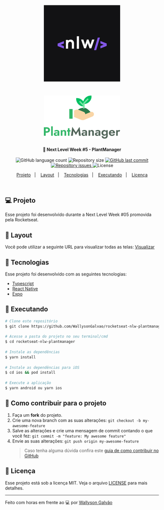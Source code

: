 <h1 align="center">
    <img alt="NextLevelWeek" title="#nextlevelweek" src=".github/nlw-logo.png"  />
</h1>

<h1 align="center">
    <img alt="PlantManager" title="#delicinha" src=".github/logo.svg" width="250px" />
</h1>

<h4 align="center">
  🚀 Next Level Week #5 - PlantManager
</h4>

<p align="center">
  <img alt="GitHub language count" src="https://img.shields.io/github/languages/count/WallysonGalvao/rocketseat-nlw-plantmanager">

  <img alt="Repository size" src="https://img.shields.io/github/repo-size/WallysonGalvao/rocketseat-nlw-plantmanager">
  
  <a href="https://github.com/WallysonGalvao/rocketseat-nlw-plantmanager/commits/master">
    <img alt="GitHub last commit" src="https://img.shields.io/github/last-commit/WallysonGalvao/rocketseat-nlw-plantmanager">
  </a>

  <a href="https://github.com/WallysonGalvao/rocketseat-nlw-plantmanager/issues">
    <img alt="Repository issues" src="https://img.shields.io/github/issues/WallysonGalvao/rocketseat-nlw-plantmanager">
  </a>

  <img alt="License" src="https://img.shields.io/badge/license-MIT-brightgreen">
</p>

<p align="center">
  <a href="#-projeto">Projeto</a>&nbsp;&nbsp;&nbsp;|&nbsp;&nbsp;&nbsp;
  <a href="#-layout">Layout</a>&nbsp;&nbsp;&nbsp;|&nbsp;&nbsp;&nbsp;
  <a href="#rocket-tecnologias">Tecnologias</a>&nbsp;&nbsp;&nbsp;|&nbsp;&nbsp;&nbsp;
  <a href="#rocket-executando">Executando</a>&nbsp;&nbsp;&nbsp;|&nbsp;&nbsp;&nbsp;
  <a href="#memo-licença">Licença</a>
</p>
<br>

## 💻 Projeto

Esse projeto foi desenvolvido durante a Next Level Week #05 promovida pela Rocketseat.

## 🎨 Layout

Você pode utilizar a seguinte URL para visualizar todas as telas: [Visualizar](https://www.figma.com/file/IhQRtrOZdu3TrvkPYREzOy/PlantManager/duplicate)

## :rocket: Tecnologias

Esse projeto foi desenvolvido com as seguintes tecnologias:

- [Typescript](https://www.typescriptlang.org/)
- [React Native](https://reactnative.dev/)
- [Expo](https://expo.io/)

## :notebook: Executando

```bash
# Clone este repositório
$ git clone https://github.com/WallysonGalvao/rocketseat-nlw-plantmanager.git

# Acesse a pasta do projeto no seu terminal/cmd
$ cd rocketseat-nlw-plantmanager

# Instale as dependências
$ yarn install

# Instale as dependências para iOS
$ cd ios && pod install

# Execute a aplicação
$ yarn android ou yarn ios
```

## :construction: Como contribuir para o projeto

1. Faça um **fork** do projeto.
2. Crie uma nova branch com as suas alterações: `git checkout -b my-awesome-feature`
3. Salve as alterações e crie uma mensagem de commit contando o que você fez: `git commit -m "feature: My awesome feature"`
4. Envie as suas alterações: `git push origin my-awesome-feature`
   > Caso tenha alguma dúvida confira este [guia de como contribuir no GitHub](https://github.com/firstcontributions/first-contributions)

## :memo: Licença

Esse projeto está sob a licença MIT. Veja o arquivo [LICENSE](LICENSE.md) para mais detalhes.

---

Feito com horas em frente ao :computer: por [Wallyson Galvão](https://www.linkedin.com/in/wallyson-galvao/)